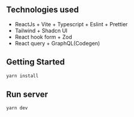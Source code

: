 ## Technologies used

- ReactJs + Vite + Typescript + Eslint + Prettier
- Tailwind + Shadcn UI
- React hook form + Zod
- React query + GraphQL(Codegen)

## Getting Started

```bash
yarn install
```

## Run server

```bash
yarn dev
```
